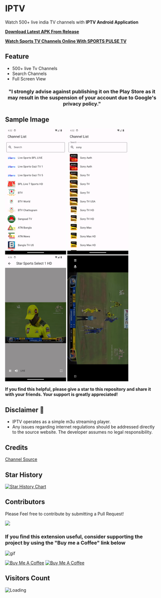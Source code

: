 # IPTV

Watch 500+ live india TV channels with **IPTV Android Application**

[**Download Latest APK From Release**](https://github.com/kananinirav/iptv-indian-app/releases/)

[**Watch Sports TV Channels Online With SPORTS PULSE TV**](https://sports-tv-channels.click/)

## Feature

- 500+ live Tv Channels
- Search Channels
- Full Screen View

<h3 align="center">"I strongly advise against publishing it on the Play Store as it may result in the suspension of your account due to Google's privacy policy."</h3>

## Sample Image

<p float="left">
  <img src="./images/1.png" width="200" height='411' />
  <img src="./images/2.png" width="200" height='411' />
  <img src="./images/4.png" width="200" height='411' />
  <img src="./images/5.png" width="200" height='411' />
</p>

**If you find this helpful, please give a star to this repository and share it with your friends. Your support is greatly appreciated!**

## Disclaimer 📢

- IPTV operates as a simple m3u streaming player.
- Any issues regarding internet regulations should be addressed directly to the source website. The developer assumes no legal responsibility.

## Credits

[Channel Source](https://github.com/aniketda/iptv2050)

## Star History

[![Star History Chart](https://api.star-history.com/svg?repos=kananinirav/iptv-indian-app&type=Date)](https://star-history.com/#kananinirav/iptv-indian-app&Date)

## Contributors

Please Feel free to contribute by submitting a Pull Request!

[![](https://contrib.rocks/image?repo=kananinirav/iptv-indian-app)](https://github.com/kananinirav/iptv-indian-app/graphs/contributors)

### If you find this extension useful, consider supporting the project by using the "Buy me a Coffee" link below

![gif](https://media.giphy.com/media/gTURHJs4e2Ies/giphy.gif)

<a href="https://www.buymeacoffee.com/kananinirav" target="_blank"><img src="https://cdn.buymeacoffee.com/buttons/default-orange.png" alt="Buy Me A Coffee" height="41" width="174"></a>
<a href="https://paypal.me/kananinirav?country.x=IN&locale.x=en_GB" target="_blank"><img src="https://littlepeopleuk.org/images/Fundraising/paypal.png" alt="Buy Me A Coffee" height="41" width="174"></a>

## Visitors Count

<img align="left" src = "https://profile-counter.glitch.me/Indian-IPTV-App/count.svg" alt ="Loading">
